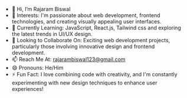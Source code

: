 - 👋 Hi, I’m Rajaram Biswal
- 👀 Interests: I'm passionate about web development, frontend technologies, and creating visually appealing user interfaces.
- 🌱 Currently Learning: JavaScript, React.js, Tailwind css and exploring the latest trends in UI/UX design.
- 💞️ Looking to Collaborate On: Exciting web development projects, particularly those involving innovative design and frontend development.
- 📫 Reach Me At: rajarambiswal123@gmail.com
- 😄 Pronouns: He/Him
- ⚡ Fun Fact: I love combining code with creativity, and I'm constantly experimenting with new design techniques to enhance user experiences!

<!---
rajaram2003/rajaram2003 is a ✨ special ✨ repository because its `README.md` (this file) appears on your GitHub profile.
You can click the Preview link to take a look at your changes.
--->
